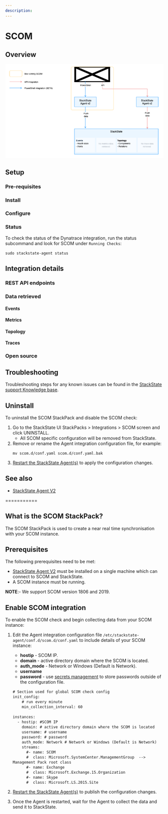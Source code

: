 ```yaml
---
description: 
---
```


# SCOM

## Overview



![Data flow](/.gitbook/assets/stackpack-scom.png)

## Setup

### Pre-requisites


### Install



### Configure



### Status

To check the status of the Dynatrace integration, run the status subcommand and look for SCOM under `Running Checks`:

```
sudo stackstate-agent status
```

## Integration details

### REST API endpoints



### Data retrieved

#### Events



#### Metrics



#### Topology



#### Traces



### Open source


## Troubleshooting

Troubleshooting steps for any known issues can be found in the [StackState support Knowledge base](https://support.stackstate.com/hc/en-us/search?category=360002777619&filter_by=knowledge_base&query=SCOM).

## Uninstall

To uninstall the SCOM StackPack and disable the SCOM check:

1. Go to the StackState UI StackPacks > Integrations > SCOM screen and click UNINSTALL.
    - All SCOM specific configuration will be removed from StackState.
2. Remove or rename the Agent integration configuration file, for example:
    ```
    mv scom.d/conf.yaml scom.d/conf.yaml.bak
    ```
3. [Restart the StackState Agent\(s\)](/stackpacks/integrations/agent.md#start-stop-restart-the-stackstate-agent) to apply the configuration changes.

## See also

- [StackState Agent V2](/stackpacks/integrations/agent.md)



===========

## What is the SCOM StackPack?

The SCOM StackPack is used to create a near real time synchronisation with your SCOM instance.

## Prerequisites

The following prerequisites need to be met:

* [StackState Agent V2](/stackpacks/integrations/agent.md)  must be installed on a single machine which can connect to SCOM and StackState.
* A SCOM instance must be running.

**NOTE**:- We support SCOM version 1806 and 2019.

## Enable SCOM integration

To enable the SCOM check and begin collecting data from your SCOM instance:

1. Edit the Agent integration configuration file `/etc/stackstate-agent/conf.d/scom.d/conf.yaml`  to include details of your SCOM instance:
    - **hostip** - SCOM IP.
    - **domain** - active directory domain where the SCOM is located.
    - **auth_mode** - Network or Windows (Default is Network).
    - **username** 
    - **password** - use [secrets management](/configure/security/secrets_management.md) to store passwords outside of the configuration file.

    ```text
    # Section used for global SCOM check config
    init_config:
        # run every minute
        min_collection_interval: 60
    
    instances:
      - hostip: #SCOM IP
        domain: # active directory domain where the SCOM is located
        username: # username
        password: # password
        auth_mode: Network # Network or Windows (Default is Network)
        streams:
          #- name: SCOM
          #  class: Microsoft.SystemCenter.ManagementGroup  --> Management Pack root class
          #- name: Exchange
          #  class: Microsoft.Exchange.15.Organization
          #- name: Skype
          #  class: Microsoft.LS.2015.Site
    ```

2. [Restart the StackState Agent\(s\)](/stackpacks/integrations/agent.md#start-stop-restart-the-stackstate-agent) to publish the configuration changes.
3. Once the Agent is restarted, wait for the Agent to collect the data and send it to StackState.

